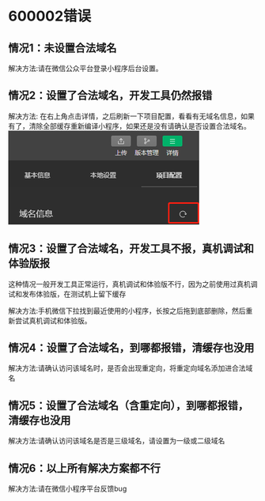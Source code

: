 # 600002错误

## 情况1：未设置合法域名

解决方法:请在微信公众平台登录小程序后台设置。

## 情况2：设置了合法域名，开发工具仍然报错

解决方法:
在右上角点击详情，之后刷新一下项目配置，看看有无域名信息，如果有了，清除全部缓存重新编译小程序，如果还是没有请确认是否设置合法域名。
![](./__assets__/60002-2022-07-28-09-54-25.png)

## 情况3：设置了合法域名，开发工具不报，真机调试和体验版报

这种情况一般开发工具正常运行，真机调试和体验版不行，因为之前使用过真机调试和发布体验版，在测试机上留下缓存

解决方法:手机微信下拉找到最近使用的小程序，长按之后拖到底部删除，然后重新尝试真机调试和体验版。

## 情况4：设置了合法域名，到哪都报错，清缓存也没用

解决方法:请确认访问该域名时，是否会出现重定向，将重定向域名添加进合法域名

## 情况5：设置了合法域名（含重定向），到哪都报错，清缓存也没用

解决方法:请确认访问该域名是否是三级域名，请设置为一级或二级域名

## 情况6：以上所有解决方案都不行

解决方法:请在微信小程序平台反馈bug
